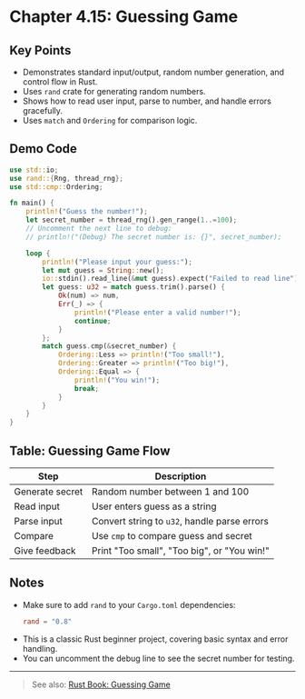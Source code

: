 # Chapter 4.15: Guessing Game

## Key Points

- Demonstrates standard input/output, random number generation, and control flow in Rust.
- Uses `rand` crate for generating random numbers.
- Shows how to read user input, parse to number, and handle errors gracefully.
- Uses `match` and `Ordering` for comparison logic.

## Demo Code

```rust
use std::io;
use rand::{Rng, thread_rng};
use std::cmp::Ordering;

fn main() {
    println!("Guess the number!");
    let secret_number = thread_rng().gen_range(1..=100);
    // Uncomment the next line to debug:
    // println!("(Debug) The secret number is: {}", secret_number);

    loop {
        println!("Please input your guess:");
        let mut guess = String::new();
        io::stdin().read_line(&mut guess).expect("Failed to read line");
        let guess: u32 = match guess.trim().parse() {
            Ok(num) => num,
            Err(_) => {
                println!("Please enter a valid number!");
                continue;
            }
        };
        match guess.cmp(&secret_number) {
            Ordering::Less => println!("Too small!"),
            Ordering::Greater => println!("Too big!"),
            Ordering::Equal => {
                println!("You win!");
                break;
            }
        }
    }
}
```

## Table: Guessing Game Flow

| Step                | Description                                   |
|---------------------|-----------------------------------------------|
| Generate secret     | Random number between 1 and 100               |
| Read input          | User enters guess as a string                 |
| Parse input         | Convert string to `u32`, handle parse errors  |
| Compare             | Use `cmp` to compare guess and secret         |
| Give feedback       | Print "Too small", "Too big", or "You win!"   |

## Notes

- Make sure to add `rand` to your `Cargo.toml` dependencies:
  ```toml
  rand = "0.8"
  ```
- This is a classic Rust beginner project, covering basic syntax and error handling.
- You can uncomment the debug line to see the secret number for testing.

---

> See also: [Rust Book: Guessing Game](https://doc.rust-lang.org/book/ch02-00-guessing-game-tutorial.html)
